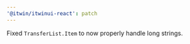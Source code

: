 ```yaml
---
'@itwin/itwinui-react': patch
---
```


Fixed `TransferList.Item` to now properly handle long strings.
